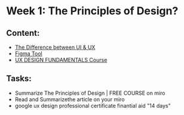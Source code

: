 # Week 1: The Principles of Design?

## Content:

- [The Difference between UI & UX](https://www.interaction-design.org/literature/article/ux-vs-ui-what-s-the-difference)
- [Figma Tool](https://learnux.io/course/figma)
- [UX DESIGN FUNDAMENTALS Course](https://maharatech.gov.eg/course/view.php?id=1231)

    
## Tasks:

- Summarize The Principles of Design | FREE COURSE on miro
- Read and Summarizethe article on your miro
- google ux design professional certificate finantial aid "14 days"
